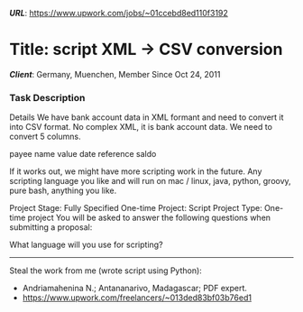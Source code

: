***URL***: https://www.upwork.com/jobs/~01ccebd8ed110f3192

# Title: script XML -> CSV conversion

***Client***: Germany, Muenchen, Member Since Oct 24, 2011

### Task Description

Details
We have bank account data in XML formant and need to convert it into CSV format. No complex XML, it is bank account data. We need to convert 5 columns.

payee name
value
date
reference
saldo

If it works out, we might have more scripting work in the future. Any scripting language you like and will run on mac / linux, java, python, groovy, pure bash, anything you like.

Project Stage: Fully Specified
One-time Project: Script
Project Type: One-time project
You will be asked to answer the following questions when submitting a proposal:

What language will you use for scripting?

--------------------------

Steal the work from me (wrote script using Python): 
- Andriamahenina N.; Antananarivo, Madagascar; PDF expert.
- https://www.upwork.com/freelancers/~013ded83bf03b76ed1